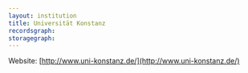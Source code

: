 ```yaml
---
layout: institution
title: Universität Konstanz
recordsgraph: 
storagegraph: 
---
```


Website: [http://www.uni-konstanz.de/](http://www.uni-konstanz.de/)

